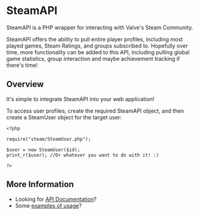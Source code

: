 SteamAPI
========

SteamAPI is a PHP wrapper for interacting with Valve's Steam Community.

SteamAPI offers the ability to pull entire player profiles, including most played games, Steam Ratings, and groups subscribed to.
Hopefully over time, more functionality can be added to this API, including pulling global game statistics, group interaction and maybe achievement tracking if there's time!


Overview
--------

It's simple to integrate SteamAPI into your web application!

To access user profiles, create the required SteamAPI object, and then create a SteamUser object for the target user:

    <?php 

    require("steam/SteamUser.php");

    $user = new SteamUser($id);
    print_r($user); //Or whatever you want to do with it! :)

    ?>


More Information
----------------
* Looking for [API Documentation](/MattRyder/steamAPI/wiki/API-Documentation)?
* Some [examples of usage](/MattRyder/steamAPI/wiki/Examples)?
